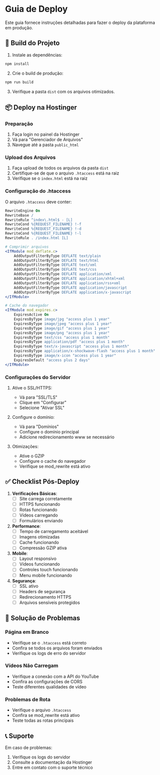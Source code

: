 # Guia de Deploy

Este guia fornece instruções detalhadas para fazer o deploy da plataforma em produção.

## 🚀 Build do Projeto

1. Instale as dependências:
```bash
npm install
```

2. Crie o build de produção:
```bash
npm run build
```

3. Verifique a pasta `dist` com os arquivos otimizados.

## 📦 Deploy na Hostinger

### Preparação

1. Faça login no painel da Hostinger
2. Vá para "Gerenciador de Arquivos"
3. Navegue até a pasta `public_html`

### Upload dos Arquivos

1. Faça upload de todos os arquivos da pasta `dist`
2. Certifique-se de que o arquivo `.htaccess` está na raiz
3. Verifique se o `index.html` está na raiz

### Configuração do .htaccess

O arquivo `.htaccess` deve conter:

```apache
RewriteEngine On
RewriteBase /
RewriteRule ^index\.html$ - [L]
RewriteCond %{REQUEST_FILENAME} !-f
RewriteCond %{REQUEST_FILENAME} !-d
RewriteCond %{REQUEST_FILENAME} !-l
RewriteRule . /index.html [L]

# Comprimir arquivos
<IfModule mod_deflate.c>
    AddOutputFilterByType DEFLATE text/plain
    AddOutputFilterByType DEFLATE text/html
    AddOutputFilterByType DEFLATE text/xml
    AddOutputFilterByType DEFLATE text/css
    AddOutputFilterByType DEFLATE application/xml
    AddOutputFilterByType DEFLATE application/xhtml+xml
    AddOutputFilterByType DEFLATE application/rss+xml
    AddOutputFilterByType DEFLATE application/javascript
    AddOutputFilterByType DEFLATE application/x-javascript
</IfModule>

# Cache do navegador
<IfModule mod_expires.c>
    ExpiresActive On
    ExpiresByType image/jpg "access plus 1 year"
    ExpiresByType image/jpeg "access plus 1 year"
    ExpiresByType image/gif "access plus 1 year"
    ExpiresByType image/png "access plus 1 year"
    ExpiresByType text/css "access plus 1 month"
    ExpiresByType application/pdf "access plus 1 month"
    ExpiresByType text/x-javascript "access plus 1 month"
    ExpiresByType application/x-shockwave-flash "access plus 1 month"
    ExpiresByType image/x-icon "access plus 1 year"
    ExpiresDefault "access plus 2 days"
</IfModule>
```

### Configurações do Servidor

1. Ative o SSL/HTTPS:
   - Vá para "SSL/TLS"
   - Clique em "Configurar"
   - Selecione "Ativar SSL"

2. Configure o domínio:
   - Vá para "Domínios"
   - Configure o domínio principal
   - Adicione redirecionamento www se necessário

3. Otimizações:
   - Ative o GZIP
   - Configure o cache do navegador
   - Verifique se mod_rewrite está ativo

## ✅ Checklist Pós-Deploy

1. **Verificações Básicas**:
   - [ ] Site carrega corretamente
   - [ ] HTTPS funcionando
   - [ ] Rotas funcionando
   - [ ] Vídeos carregando
   - [ ] Formulários enviando

2. **Performance**:
   - [ ] Tempo de carregamento aceitável
   - [ ] Imagens otimizadas
   - [ ] Cache funcionando
   - [ ] Compressão GZIP ativa

3. **Mobile**:
   - [ ] Layout responsivo
   - [ ] Vídeos funcionando
   - [ ] Controles touch funcionando
   - [ ] Menu mobile funcionando

4. **Segurança**:
   - [ ] SSL ativo
   - [ ] Headers de segurança
   - [ ] Redirecionamento HTTPS
   - [ ] Arquivos sensíveis protegidos

## 🔧 Solução de Problemas

### Página em Branco
- Verifique se o `.htaccess` está correto
- Confira se todos os arquivos foram enviados
- Verifique os logs de erro do servidor

### Vídeos Não Carregam
- Verifique a conexão com a API do YouTube
- Confira as configurações de CORS
- Teste diferentes qualidades de vídeo

### Problemas de Rota
- Verifique o arquivo `.htaccess`
- Confira se mod_rewrite está ativo
- Teste todas as rotas principais

## 📞 Suporte

Em caso de problemas:
1. Verifique os logs do servidor
2. Consulte a documentação da Hostinger
3. Entre em contato com o suporte técnico 